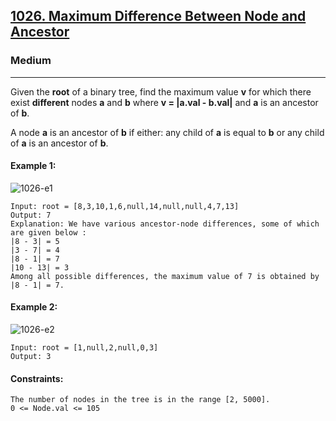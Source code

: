 [1026. Maximum Difference Between Node and Ancestor](https://leetcode.com/problems/maximum-difference-between-node-and-ancestor/?envType=daily-question&envId=2024-01-11)
---------------------------------------------------------------------------------------------------------------------------------------------

### Medium
---------------------------------------------------------------------------------------------------------------------------------------------

Given the **root** of a binary tree, find the maximum value **v** for which there exist **different** nodes **a** and **b** where **v = |a.val - b.val|** and **a** is an ancestor of **b**.

A node **a** is an ancestor of **b** if either: any child of **a** is equal to **b** or any child of **a** is an ancestor of **b**.

#### Example 1:
![1026-e1](https://github.com/chandrikabijore/LeetCode-solutions/assets/93921178/b23c5d83-2d49-4219-b969-5b8cad085894)
```
Input: root = [8,3,10,1,6,null,14,null,null,4,7,13]
Output: 7
Explanation: We have various ancestor-node differences, some of which are given below :
|8 - 3| = 5
|3 - 7| = 4
|8 - 1| = 7
|10 - 13| = 3
Among all possible differences, the maximum value of 7 is obtained by |8 - 1| = 7.
```
#### Example 2:
![1026-e2](https://github.com/chandrikabijore/LeetCode-solutions/assets/93921178/6dcd68d2-1e89-490f-a43d-892fd4d11c74)
```
Input: root = [1,null,2,null,0,3]
Output: 3
```
#### Constraints:
```
The number of nodes in the tree is in the range [2, 5000].
0 <= Node.val <= 105
```
